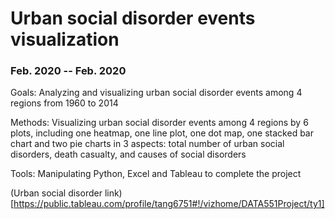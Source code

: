 # Urban social disorder events visualization

### Feb. 2020 -- Feb. 2020

Goals: Analyzing and visualizing urban social disorder events among 4 regions from 1960 to 2014

Methods: Visualizing urban social disorder events among 4 regions by 6 plots, including one heatmap, one line plot, one dot map, one stacked bar chart and two pie charts in 3 aspects: total number of urban social disorders, death casualty, and causes of social disorders

Tools: Manipulating Python, Excel and Tableau to complete the project

(Urban social disorder link)[https://public.tableau.com/profile/tang6751#!/vizhome/DATA551Project/ty1]
